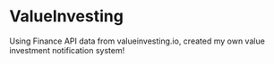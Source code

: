 # ValueInvesting
Using Finance API data from valueinvesting.io, created my own value investment notification system! 

